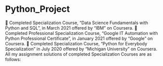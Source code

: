 # Python_Project
 Completed Specialization Course, “Data Science Fundamentals with Python and SQL”, in March 2021 offered by “IBM” on Coursera.  Completed Professional Specialization Course, “Google IT Automation with Python Professional Certificate”, in January 2021 offered by “Google” on Coursera.  Completed Specialization Course, “Python for Everybody Specialization” in July 2020 offered by “Michigan University” on Coursera. All my assignment solutions of completed Specialization Courses are as follows:
